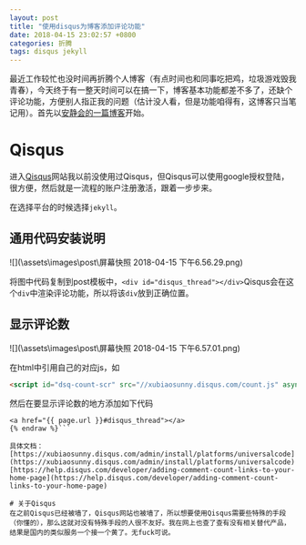 ```yaml
---
layout: post
title: "使用disqus为博客添加评论功能"
date: 2018-04-15 23:02:57 +0800
categories: 折腾
tags: disqus jekyll
---
```

最近工作较忙也没时间再折腾个人博客（有点时间也和同事吃把鸡，垃圾游戏毁我青春），今天终于有一整天时间可以在搞一下，博客基本功能都差不多了，还缺个评论功能，方便别人指正我的问题（估计没人看，但是功能咱得有，这博客只当笔记用）。首先以[安静会的一篇博客](https://blog.csdn.net/u013381011/article/details/76944663)开始。

# Qisqus
进入[Qisqus](https://disqus.com/)网站我以前没使用过Qisqus，但Qisqus可以使用google授权登陆，很方便，然后就是一流程的账户注册激活，跟着一步步来。

在选择平台的时候选择```jekyll```。

## 通用代码安装说明

![](\assets\images\post\屏幕快照 2018-04-15 下午6.56.29.png)

将图中代码复制到post模板中，```<div id="disqus_thread"></div>```Qisqus会在这个```div```中渲染评论功能，所以将该```div```放到正确位置。

## 显示评论数

![](\assets\images\post\屏幕快照 2018-04-15 下午6.57.01.png)

在html中引用自己的对应js，如
```html
<script id="dsq-count-scr" src="//xubiaosunny.disqus.com/count.js" async></script>
```
然后在要显示评论数的地方添加如下代码
```html{% raw %}
<a href="{{ page.url }}#disqus_thread"></a>
{% endraw %}```

具体文档：
[https://xubiaosunny.disqus.com/admin/install/platforms/universalcode](https://xubiaosunny.disqus.com/admin/install/platforms/universalcode)
[https://help.disqus.com/developer/adding-comment-count-links-to-your-home-page](https://help.disqus.com/developer/adding-comment-count-links-to-your-home-page)

# 关于Qisqus
在之前Qisqus已经被墙了，Qisqus网站也被墙了，所以想要使用Qisqus需要些特殊的手段（你懂的），那么这就对没有特殊手段的人很不友好。我在网上也查了查有没有相关替代产品，结果是国内的类似服务一个接一个黄了。无fuck可说。
